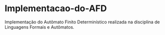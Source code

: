 # Implementacao-do-AFD
Implementação do Autômato Finito Determinístico realizada na disciplina de Linguagens Formais e Autômatos.
